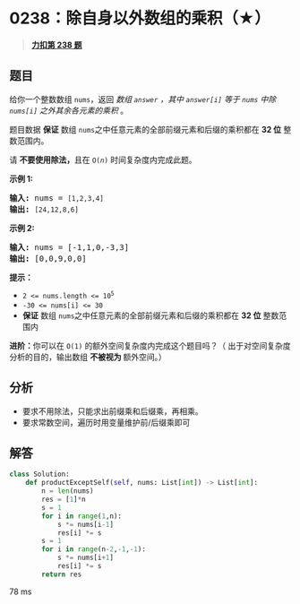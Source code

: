 # 0238：除自身以外数组的乘积（★）


> <u>**[力扣第 238 题](https://leetcode.cn/problems/product-of-array-except-self/)**</u>

## 题目

<p>给你一个整数数组 <code>nums</code>，返回 <em>数组 <code>answer</code> ，其中 <code>answer[i]</code> 等于 <code>nums</code> 中除 <code>nums[i]</code> 之外其余各元素的乘积</em> 。</p>

<p>题目数据 <strong>保证</strong> 数组 <code>nums</code>之中任意元素的全部前缀元素和后缀的乘积都在  <strong>32 位</strong> 整数范围内。</p>

<p>请 <strong>不要使用除法，</strong>且在 <code>O(<em>n</em>)</code> 时间复杂度内完成此题。</p>



<p><strong>示例 1:</strong></p>

<pre>
<strong>输入:</strong> nums = <code>[1,2,3,4]</code>
<strong>输出:</strong> <code>[24,12,8,6]</code>
</pre>

<p><strong>示例 2:</strong></p>

<pre>
<strong>输入:</strong> nums = [-1,1,0,-3,3]
<strong>输出:</strong> [0,0,9,0,0]
</pre>



<p><strong>提示：</strong></p>

<ul>
<li><code>2 &lt;= nums.length &lt;= 10<sup>5</sup></code></li>
<li><code>-30 &lt;= nums[i] &lt;= 30</code></li>
<li><strong>保证</strong> 数组 <code>nums</code>之中任意元素的全部前缀元素和后缀的乘积都在  <strong>32 位</strong> 整数范围内</li>
</ul>



<p><strong>进阶：</strong>你可以在 <code>O(1)</code> 的额外空间复杂度内完成这个题目吗？（ 出于对空间复杂度分析的目的，输出数组 <strong>不被视为 </strong>额外空间。）</p>


## 分析

- 要求不用除法，只能求出前缀乘和后缀乘，再相乘。
- 要求常数空间，遍历时用变量维护前/后缀乘即可

## 解答

```python
class Solution:
    def productExceptSelf(self, nums: List[int]) -> List[int]:
        n = len(nums)
        res = [1]*n
        s = 1
        for i in range(1,n):
            s *= nums[i-1]
            res[i] *= s
        s = 1
        for i in range(n-2,-1,-1):
            s *= nums[i+1]
            res[i] *= s
        return res
```
78 ms
